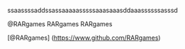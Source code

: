 ssaassssaddssassaaaaasssssaaasaaasddaaassssssasssd


@RARgames
RARgames
RARgames


[@RARgames] (https://www.github.com/RARgames)
